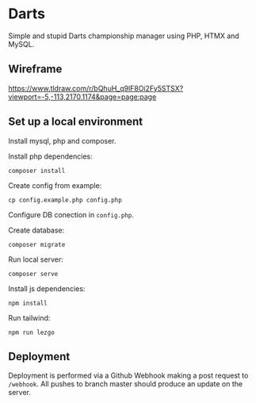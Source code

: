 # Darts

Simple and stupid Darts championship manager using PHP, HTMX and MySQL.

## Wireframe

https://www.tldraw.com/r/bQhuH_q9lF8Oi2Fy5STSX?viewport=-5,-113,2170,1174&page=page:page

## Set up a local environment

Install mysql, php and composer.

Install php dependencies:
```
composer install
```

Create config from example:
```
cp config.example.php config.php
```

Configure DB conection in `config.php`.

Create database:
```
composer migrate
```

Run local server:
```
composer serve
```

Install js dependencies:
```
npm install
```

Run tailwind:
```
npm run lezgo
```

## Deployment

Deployment is performed via a Github Webhook making a post request to `/webhook`. All pushes to branch master should produce an update on the server.
